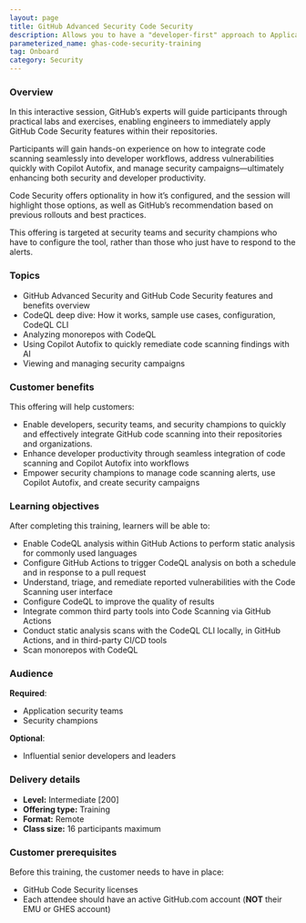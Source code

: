 ```yaml
---
layout: page
title: GitHub Advanced Security Code Security
description: Allows you to have a "developer-first" approach to Application Security, recognizing that developers have a critical role to play in securing your applications.
parameterized_name: ghas-code-security-training
tag: Onboard
category: Security
---
```


### Overview

In this interactive session, GitHub’s experts will guide participants through practical labs and exercises, enabling engineers to immediately apply GitHub Code Security features within their repositories.

Participants will gain hands-on experience on how to integrate code scanning seamlessly into developer workflows, address vulnerabilities quickly with Copilot Autofix, and manage security campaigns—ultimately enhancing both security and developer productivity.

Code Security offers optionality in how it’s configured, and the session will highlight those options, as well as GitHub’s recommendation based on previous rollouts and best practices.

This offering is targeted at security teams and security champions who have to configure the tool, rather than those who just have to respond to the alerts.

### Topics

- GitHub Advanced Security and GitHub Code Security features and benefits overview
- CodeQL deep dive: How it works, sample use cases, configuration, CodeQL CLI
- Analyzing monorepos with CodeQL
- Using Copilot Autofix to quickly remediate code scanning findings with AI
- Viewing and managing security campaigns

### Customer benefits

This offering will help customers:

- Enable developers, security teams, and security champions to quickly and effectively integrate GitHub code scanning into their repositories and organizations.
- Enhance developer productivity through seamless integration of code scanning and Copilot Autofix into workflows
- Empower security champions to manage code scanning alerts, use Copilot Autofix, and create security campaigns

### Learning objectives

After completing this training, learners will be able to:

- Enable CodeQL analysis within GitHub Actions to perform static analysis for commonly used languages
- Configure GitHub Actions to trigger CodeQL analysis on both a schedule and in response to a pull request
- Understand, triage, and remediate reported vulnerabilities with the Code Scanning user interface
- Configure CodeQL to improve the quality of results
- Integrate common third party tools into Code Scanning via GitHub Actions
- Conduct static analysis scans with the CodeQL CLI locally, in GitHub Actions, and in third-party CI/CD tools
- Scan monorepos with CodeQL

### Audience

**Required**:

- Application security teams
- Security champions

**Optional**:

- Influential senior developers and leaders

### Delivery details

- **Level:** Intermediate [200]
- **Offering type:** Training
- **Format:** Remote
- **Class size:** 16 participants maximum

### Customer prerequisites

Before this training, the customer needs to have in place:

- GitHub Code Security licenses
- Each attendee should have an active GitHub.com account (**NOT** their EMU or GHES account)
